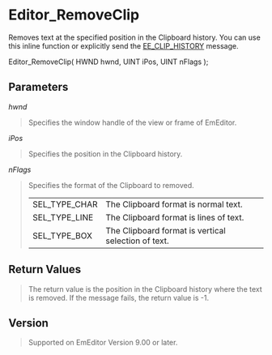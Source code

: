 # Editor\_RemoveClip

Removes text at the specified position in the Clipboard history. You can use this inline function or explicitly send the [EE\_CLIP\_HISTORY](../message/ee_clip_history)
message.

Editor\_RemoveClip( HWND hwnd, UINT iPos, UINT nFlags );

## Parameters

_hwnd_

> Specifies the window handle of the view or frame of EmEditor.

_iPos_

> Specifies the position in the Clipboard history.

_nFlags_

> Specifies the format of the Clipboard to removed.
>
> |     |     |
> | --- | --- |
> | SEL\_TYPE\_CHAR | The Clipboard format is normal text. |
> | SEL\_TYPE\_LINE | The Clipboard format is lines of text. |
> | SEL\_TYPE\_BOX | The Clipboard format is vertical selection of text. |

## Return Values

> The return value is the position in the Clipboard history where the text is removed. If the message fails, the return value is -1.

## Version

> Supported on EmEditor Version 9.00 or later.